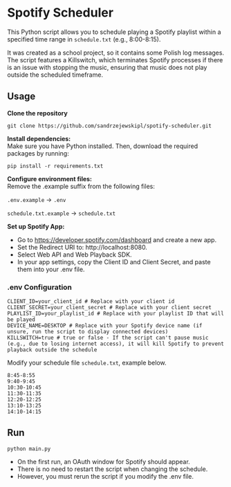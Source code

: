 # Spotify Scheduler
This Python script allows you to schedule playing a Spotify playlist within a specified time range in `schedule.txt` (e.g., 8:00-8:15).

It was created as a school project, so it contains some Polish log messages. The script features a Killswitch, which terminates Spotify processes if there is an issue with stopping the music, ensuring that music does not play outside the scheduled timeframe.

## Usage
<b>Clone the repository</b>

`git clone https://github.com/sandrzejewskipl/spotify-scheduler.git`<br>

<b>Install dependencies:</b><br>
Make sure you have Python installed. Then, download the required packages by running:

`pip install -r requirements.txt`<br>

<b>Configure environment files:</b><br>
Remove the .example suffix from the following files:

`.env.example` → `.env`

`schedule.txt.example` → `schedule.txt`

<b>Set up Spotify App:</b>

- Go to https://developer.spotify.com/dashboard and create a new app.<br>
- Set the Redirect URI to: http://localhost:8080.<br>
- Select Web API and Web Playback SDK.<br>
- In your app settings, copy the Client ID and Client Secret, and paste them into your .env file.<br>


### .env Configuration
```
CLIENT_ID=your_client_id # Replace with your client id  
CLIENT_SECRET=your_client_secret # Replace with your client secret
PLAYLIST_ID=your_playlist_id # Replace with your playlist ID that will be played
DEVICE_NAME=DESKTOP # Replace with your Spotify device name (if unsure, run the script to display connected devices)
KILLSWITCH=true # true or false - If the script can't pause music (e.g., due to losing internet access), it will kill Spotify to prevent playback outside the schedule
```

Modify your schedule file `schedule.txt`, example below.
```
8:45-8:55
9:40-9:45
10:30-10:45
11:30-11:35
12:20-12:25
13:10-13:25
14:10-14:15
```



## Run
`python main.py`

- On the first run, an OAuth window for Spotify should appear.
- There is no need to restart the script when changing the schedule.
- However, you must rerun the script if you modify the .env file.

